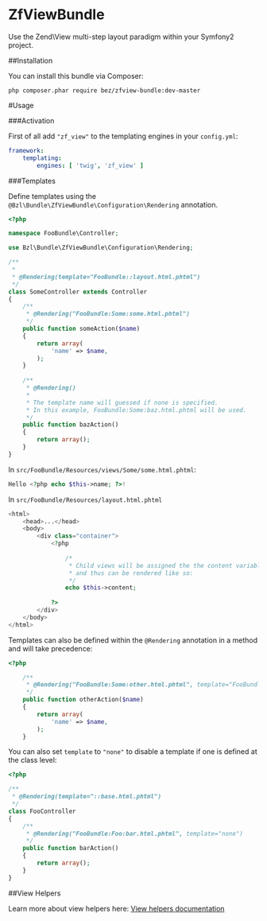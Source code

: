 ZfViewBundle
============

Use the Zend\View multi-step layout paradigm within your Symfony2 project.

##Installation

You can install this bundle via Composer:

`php composer.phar require bez/zfview-bundle:dev-master`

#Usage

###Activation

First of all add `"zf_view"` to the templating engines in your `config.yml`:

```yml
framework:
    templating:
        engines: [ 'twig', 'zf_view' ]
```

###Templates

Define templates using the `@Bzl\Bundle\ZfViewBundle\Configuration\Rendering` annotation.

```php
<?php

namespace FooBundle\Controller;

use Bzl\Bundle\ZfViewBundle\Configuration\Rendering;

/**
 *
 * @Rendering(template="FooBundle::layout.html.phtml")
 */
class SomeController extends Controller
{
    /**
     * @Rendering("FooBundle:Some:some.html.phtml")
     */
    public function someAction($name)
    {
        return array(
            'name' => $name,
        );
    }
    
    /**
     * @Rendering()
     * 
     * The template name will guessed if none is specified. 
     * In this example, FooBundle:Some:baz.html.phtml will be used.
     */
    public function bazAction()
    {
        return array();
    }
}
```

In `src/FooBundle/Resources/views/Some/some.html.phtml`:

```php
Hello <?php echo $this->name; ?>!
```

In `src/FooBundle/Resources/layout.html.phtml`

```php
<html>
    <head>...</head>
    <body>
        <div class="container">
            <?php
                
                /* 
                 * Child views will be assigned the the content variable by default 
                 * and thus can be rendered like so:
                 */
                echo $this->content;
                
            ?>
        </div>
    </body>
</html>
```

Templates can also be defined within the `@Rendering` annotation in a method and will take precedence:

```php
<?php

    /**
     * @Rendering("FooBundle:Some:other.html.phtml", template="FooBundle::secondary-layout.html.phtml")
     */
    public function otherAction($name)
    {
        return array(
            'name' => $name,
        );
    }
```

You can also set `template` to `"none"` to disable a template if one is defined at the class level:

```php
<?php

/**
 * @Rendering(template="::base.html.phtml")
 */
class FooController
{
    /**
     * @Rendering("FooBundle:Foo:bar.html.phtml", template="none")
     */
    public function barAction()
    {
        return array();
    }
}

```

##View Helpers

Learn more about view helpers here: [View helpers documentation](Resources/docs/view-helpers.md)
